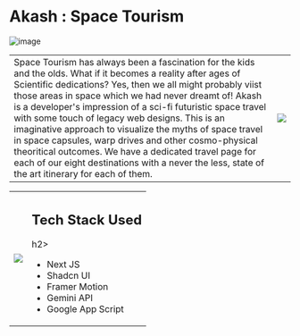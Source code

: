 #  Akash : Space Tourism

![image](https://github.com/user-attachments/assets/3e5d082b-01a3-4f70-8ca5-b6711573a893)

<table>
  <tr>
    <td>Space Tourism has always been a fascination for the kids and the olds. What if it becomes a reality after ages of Scientific dedications? Yes, then we all might probably viist those areas in space which we had never dreamt of! Akash is a developer's impression of a sci-fi futuristic space travel with some touch of legacy web designs. This is an imaginative approach to visualize the myths of space travel in space capsules, warp drives and other cosmo-physical theoritical outcomes. We have a dedicated travel page for each of our eight destinations with a never the less, state of the art itinerary for each of them.</td>
    <td><img src="https://github.com/user-attachments/assets/50822e9f-c142-4ec1-9c9e-c95efb9d3f06"></td>
  </tr>
</table>

<table>
  <tr>
    <td>
      <img src="https://img.freepik.com/premium-vector/internet-network-communication-web-technology-computer-icon-vector-online-website-design_1013341-38020.jpg">
    </td>
    <td>
      <h2>Tech Stack Used</h2>h2>
      <ul>
        <li>Next JS</li>
        <li>Shadcn UI</li>
        <li>Framer Motion</li>
        <li>Gemini API</li>
        <li>Google App Script</li>
      </ul>
    </td>
  </tr>
</table>

